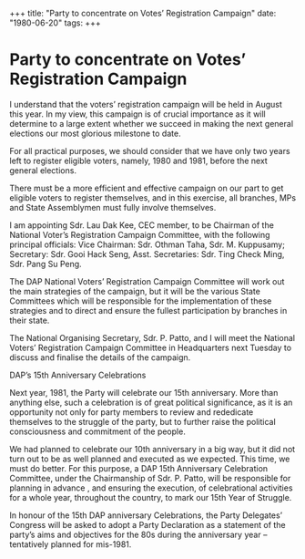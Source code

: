 +++ 
title: "Party to concentrate on Votes’ Registration Campaign"
date: "1980-06-20"
tags:
+++

# Party to concentrate on Votes’ Registration Campaign

I understand that the voters’ registration campaign will be held in August this year. In my view, this campaign is of crucial importance as it will determine to a large extent whether we succeed in making the next general elections our most glorious milestone to date.

For all practical purposes, we should consider that we have only two years left to register eligible voters, namely, 1980 and 1981, before the next general elections.</u>

There must be a more efficient and effective campaign on our part to get eligible voters to register themselves, and in this exercise, all branches, MPs and State Assemblymen must fully involve themselves.

I am appointing Sdr. Lau Dak Kee, CEC member, to be Chairman of the National Voter’s Registration Campaign Committee, with the following principal officials: Vice Chairman: Sdr. Othman Taha, Sdr. M. Kuppusamy; Secretary: Sdr. Gooi Hack Seng, Asst. Secretaries: Sdr. Ting Check Ming, Sdr. Pang Su Peng.

The DAP National Voters’ Registration Campaign Committee will work out the main strategies of the campaign, but it will be the various State Committees which will be responsible for the implementation of these strategies and to direct and ensure the fullest participation by branches in their state.

The National Organising Secretary, Sdr. P. Patto, and I will meet the National Voters’ Registration Campaign Committee in Headquarters next Tuesday to discuss and finalise the details of the campaign.

DAP’s 15th Anniversary Celebrations

Next year, 1981, the Party will celebrate our 15th anniversary. More than anything else, such a celebration is of great political significance, as it is an opportunity not only for party members to review and rededicate themselves to the struggle of the party, but to further raise the political consciousness and commitment of the people.

We had planned to celebrate our 10th anniversary in a big way, but it did not turn out to be as well planned and executed as we expected. This time, we must do better. For this purpose, a DAP 15th Anniversary Celebration Committee, under the Chairmanship of Sdr. P. Patto, will be responsible for planning in advance , and ensuring the execution, of celebrational activities for a whole year, throughout the country, to mark our 15th Year of Struggle.

In honour of the 15th DAP anniversary Celebrations, the Party Delegates’ Congress will be asked to adopt a Party Declaration as a statement of the party’s aims and objectives for the 80s during the anniversary year – tentatively planned for mis-1981.
 
